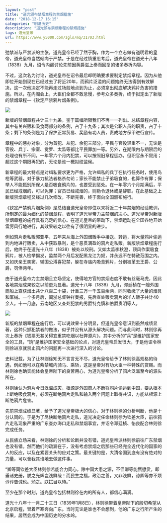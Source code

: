 ```yaml
---
layout: "post"
title: "道光颁布禁烟章程的禁烟措施"
date: "2018-12-17 16:15"
categories: "明清历史"
description: "道光颁布禁烟章程的禁烟措施"
tags: 道光皇帝
url: https://www.y5000.com/zgls/mq/31703.html
---
```






弛禁派与严禁派的主张，道光皇帝已经了然于胸，作为一个立志做有道明君的皇帝，道光皇帝当然倾向于严禁。于是在经过慎重思考后，道光皇帝在道光十八年（1838）九月，诏令内阁讨论先前因黄爵滋上奏而回复的诸多奏折内容。

不过，这次名为讨论，道光皇帝在诏令最后却明确要求要制定禁烟章程。因为从他即位开始到现在已经过去了将近20年，而鸦片泛滥的问题始终无法得到有效解决，这一次他决定不能再走过场般地点到为止，必须拿出彻底解决鸦片危害的措施。所以，在内阁会上，大臣们全都不敢怠慢，参考众多奏折，终于拟定出了新版的禁烟章程—《钦定严禁鸦片烟条例》。

![](https://img.y5000.com/uploads/allimg/180730/8-1PI0101AJ22.jpg)

新版的禁烟章程共计三十九条，鉴于篇幅所限我们不再一一列出。总结章程内容，其中有关兴贩和吸食两部分的条例，占了十九条；其次是公职人员的职责，占了十条；剩下的条例是为了保护正常贸易、奖励有功人员，责成地方保甲进行宣传。

章程中的惩办对象，分为首犯、从犯、余犯三部分，平民与官役轻重不一，无论是官役、兵丁、宗室、觉罗、太监等都比平民罪加一等。另外，在期限内与期限后的处理也有所不同，一年零六个月内犯禁，可以按照旧章程惩办，但职官永不叙用；超过这个期限再犯的，无论是谁一概拟绞监候。

新章程的最大特点是对缉私要求更为严格，允许缉私的兵丁在执行任务时，使用鸟枪等武器，对于暴力抗法者格杀勿论；家长不能禁止子弟吸食的，也算作有罪；保举人不能甄别所保人是否吸食鸦片的，也要受到惩处。在一年零六个月期满后，平民已经戒烟的，可以免罪；官员已经戒烟的，则勒令退休或是辞职。在此基础之上新版禁烟章程又经过几次修改，不断完善，终于面向全国颁布施行。

《钦定严禁鸦片烟条例》是总结自道光皇帝即位以来将近二十年禁烟的经验教训，所制定的最为细化的禁烟章程，表明了道光皇帝力主禁烟的决心。道光皇帝对新版禁烟章程的施行具有充足的信心。在道光皇帝的带动下，禁烟运动在全国各地开始雷厉风行地进行，其效果较之以往有了很明显的进步。

例如鸦片走私贩郭亚平，五年来从海上外国烟贩手中接送、转运，将大量鸦片偷运到内地进行贩卖，从中获取暴利，是个恶贯满盈的鸦片走私贩。新版禁烟章程施行后，他终于在道光十八年（1838）被处以绞刑。又如太监李秋澄，顶风作案吸食鸦片，被人检举揭发，监禁两个月后发配黑龙江为奴，并永远不在特赦范围之内。又如庆亲王奕窦、辅国公溥喜犯禁，躲在寺庙内吸食鸦片，分别被革去王爵、公爵，罚俸两年。

由于道光皇帝力主禁烟且立场坚定，使得地方官的禁烟态度不敢有丝毫马虎，因此各地禁烟成果较之以前更为显著。道光十八年（1838）九月，邓廷桢在一艘外国商船上查获烟土共计八百二十袋，计重三万一千五百余两，同时收缴了大量的烟具和军械。一个多月后，闽浙总督钟祥奏报，先后查处贩卖鸦片的洋人贩子共计40余人。十一月底，云南地区又查处犯禁的男爵特克慎和伯爵贵明等人。

![](https://img.y5000.com/uploads/allimg/180730/8-1PI0101FGV.jpg)

新版的禁烟章程在施行后，可以说效果十分明显，但道光皇帝意识到虽然成绩显著，这种只抓犯禁者的做法，似乎并没有从源头解决问题。而与此同时，林则徐再次上奏折《钱票无甚关碍宜重禁吃烟以杜弊源片》，其中分析的“兵”是维护国家安全的工具，“饷”是维护国家安全基础的论点，对道光皇帝启发很大，于是他诏令林则徐进京就禁止鸦片的问题再一次进行深入的讨论。

史料记载，为了让林则徐知无不言言无不尽，道光皇帝给予了林则徐高规格的待遇，例如他可以在紫禁城内骑马、乘轿，这是皇帝对有功大臣一种特殊的赏赐。而林则徐也确实能体会皇帝陛下的良苦用心，为道光皇帝分析了鸦片泛滥至今的源头所在。

林则徐认为鸦片今日泛滥成灾，根源是外国商人不断将鸦片偷运到中国，要从根本上断绝吸食鸦片，必须在断绝鸦片走私和输入两个问题上取得共识，方能从根源上断绝鸦片危害。

先前禁烟成绩显著，给予了道光皇帝极大的信心，对于林则徐的分析判断，他是十分认同的。于是为了尽快断绝鸦片走私，道光决定任命林则徐为钦差大臣，前往鸦片走私现象严重的广东查办海口走私和禁烟事宜，并诏令邓廷桢、怡良配合林则徐完成任务。

从民族立场来看，林则徐的分析和论断并没有错，道光皇帝派林则徐前往广东禁烟也没有错。然而他们的疏漏在于，没有考虑禁烟之后那些已经完全近代化的国家的人的反应，以及在紧要关头的应对之策。最关键的是，大清帝国到底有没有绝对的力量，可以舍我其谁地去做这件事。

“卿等同钦差大臣林则徐若能合力同心，除中国大患之源，不但卿等能赝懋赏，即垂诸史册，朕之光辉岂浅鲜哉！而民生之福，政治之善，又非浅鲜，谅卿等亦不烦谆谆告诫也。勉之。朕拭目以待。”

至少在那个时刻，道光皇帝包括林则徐在内的所有人，都信心满满。

道光十八年十一月二十三日（1839年1月8日），林则徐带着皇帝陛下的殷切希望从北京启程，冒着严寒奔向广东。当时无论是谁也不会想到，他的广东之行所产生的结果，居然会成为中国历史的分水岭。
